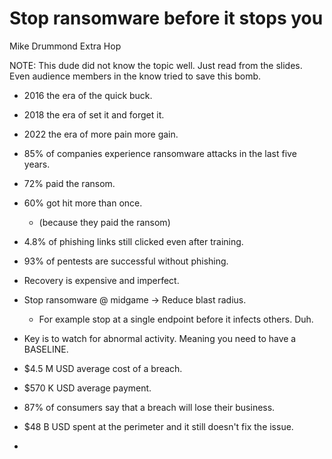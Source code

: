 # Stop ransomware before it stops you

Mike Drummond
Extra Hop

NOTE: This dude did not know the topic well. Just read from the slides. Even audience members in the know tried to save this bomb. 

- 2016 the era of the quick buck. 
- 2018 the era of set it and forget it. 
- 2022 the era of more pain more gain. 

- 85% of companies experience ransomware attacks in the last five years. 
- 72% paid the ransom.
- 60% got hit more than once. 
	- (because they paid the ransom)
- 4.8% of phishing links still clicked even after training. 
- 93% of pentests are successful without phishing. 
- Recovery is expensive and imperfect. 
- Stop ransomware @ midgame -> Reduce blast radius. 
	- For example stop at a single endpoint before it infects others. Duh.
- Key is to watch for abnormal activity. Meaning you need to have a BASELINE. 
- $4.5 M USD average cost of a breach. 
- $570 K USD average payment. 
- 87% of consumers say that a breach will lose their business. 
- $48 B USD spent at the perimeter and it still doesn't fix the issue.
- 